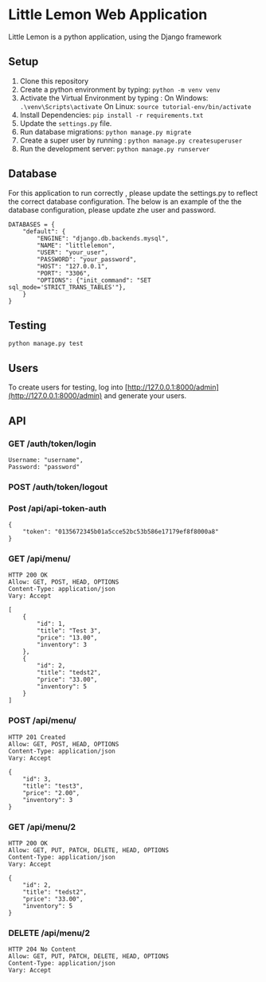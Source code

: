 
# Little Lemon Web Application

Little Lemon is a python application, using the Django framework 

## Setup
1. Clone this repository 
2. Create a python environment by typing: ```python -m venv venv```
3. Activate the Virtual Environment by typing : On Windows: ```.\venv\Scripts\activate``` On Linux: ```source tutorial-env/bin/activate```
4. Install Dependencies: ```pip install -r requirements.txt ```
5. Update the ```settings.py``` file.
6. Run database migrations: ```python manage.py migrate```
7. Create a super user by running : ```python manage.py createsuperuser```
7. Run the development server: ```python manage.py runserver```

## Database

For this application to run correctly , please update the settings.py to reflect the correct database configuration. The below is an example of the the database configuration, please update zhe user and password.

```
DATABASES = {
    "default": {
        "ENGINE": "django.db.backends.mysql",
        "NAME": "littlelemon",
        "USER": "your_user",
        "PASSWORD": "your_password",
        "HOST": "127.0.0.1",
        "PORT": "3306",
        "OPTIONS": {"init_command": "SET sql_mode='STRICT_TRANS_TABLES'"},
    }
}
```


## Testing
```python manage.py test```

## Users

To create users for testing, log into [http://127.0.0.1:8000/admin](http://127.0.0.1:8000/admin) and generate your users.

## API

### GET /auth/token/login

```
Username: "username",
Password: "password"
```

### POST /auth/token/logout

### Post /api/api-token-auth
```
{
    "token": "0135672345b01a5cce52bc53b586e17179ef8f8000a8"
}
```

### GET /api/menu/
```
HTTP 200 OK
Allow: GET, POST, HEAD, OPTIONS
Content-Type: application/json
Vary: Accept

[
    {
        "id": 1,
        "title": "Test 3",
        "price": "13.00",
        "inventory": 3
    },
    {
        "id": 2,
        "title": "tedst2",
        "price": "33.00",
        "inventory": 5
    }
]
```


### POST /api/menu/
```
HTTP 201 Created
Allow: GET, POST, HEAD, OPTIONS
Content-Type: application/json
Vary: Accept

{
    "id": 3,
    "title": "test3",
    "price": "2.00",
    "inventory": 3
}
```

### GET /api/menu/2
```
HTTP 200 OK
Allow: GET, PUT, PATCH, DELETE, HEAD, OPTIONS
Content-Type: application/json
Vary: Accept

{
    "id": 2,
    "title": "tedst2",
    "price": "33.00",
    "inventory": 5
}
```

### DELETE /api/menu/2

```
HTTP 204 No Content
Allow: GET, PUT, PATCH, DELETE, HEAD, OPTIONS
Content-Type: application/json
Vary: Accept
```


